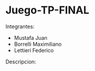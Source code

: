 # Juego-TP-FINAL
Integrantes:
- Mustafa Juan
- Borrelli Maximiliano
- Lettieri Federico

Descripcion:


